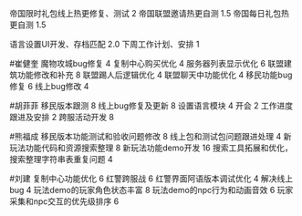 帝国限时礼包线上热更修复、测试  2
帝国联盟邀请热更自测  1.5
帝国每日礼包热更自测  1.5

语言设置UI开发、存档匹配 2.0
下周工作计划、安排 1


#崔健奎
魔物攻城bug修复  4
复制中心购买优化  4
服务器列表显示优化  6
联盟建筑功能修改和补充   8
联盟踢人后逻辑优化  4
联盟聊天中功能优化 4
移民功能bug修复  6
线上bug修改  4

#胡菲菲 
移民版本跟测 8
线上bug修复及更新 8
设置语言模块 4
开会 2
工作进度跟进及安排 2
跨服活动开发 8

#熊福成
移民版本功能测试和验收问题修改                            8
线上包和测试包问题跟进处理          4
新玩法功能代码和资源搜索整理      8
新玩法功能demo开发                      16
搜索工具拓展和优化，搜索整理字符串表重复问题    4

#刘建
复制中心功能优化 6
红警跨服战 6
红警界面阿语版本调试优化 4
解决线上bug 4
玩法demo的玩家角色状态丰富  8
玩法demo的npc行为和动画音效 6
玩家采集和npc交互的优先级排序 6
